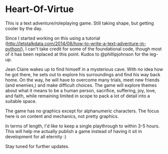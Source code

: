 # Heart-Of-Virtue
This is a text adventure/roleplaying game. Still taking shape, but getting cooler by the day.

Since I started working on this using a tutorial (http://letstalkdata.com/2014/08/how-to-write-a-text-adventure-in-python/), I can't take credit for some of the foundational code, though most of it has been replaced at this point. Kudos to @phillipjohnson for the leg-up.

Jean Claire wakes up to find himself in a mysterious cave. With no idea how he got there, he sets out to explore his surroundings and find his way back home. On the way, he will have to overcome many trials, meet new friends (and enemies,) and make difficult choices. The game will explore themes about what it means to be a human person, sacrifice, suffering, joy, love, and faith, while remaining limited in scope to pack a lot of detail into a suitable space.

The game has no graphics except for alphanumeric characters. The focus here is on content and mechanics, not pretty graphics.

In terms of length, I'd like to keep a single playthrough to within 3-5 hours. This will help me actually publish a game instead of having it sit in development for all eternity :)

Stay tuned for further updates.
